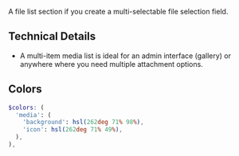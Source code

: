 <p class="lead">A file list section if you create a multi-selectable file selection field.</p>

## Technical Details

- A multi-item media list is ideal for an admin interface (gallery) or anywhere where you need multiple attachment options.

## Colors

```scss
$colors: (
  'media': (
    'background': hsl(262deg 71% 98%),
    'icon': hsl(262deg 71% 49%),
  ),
),
```
